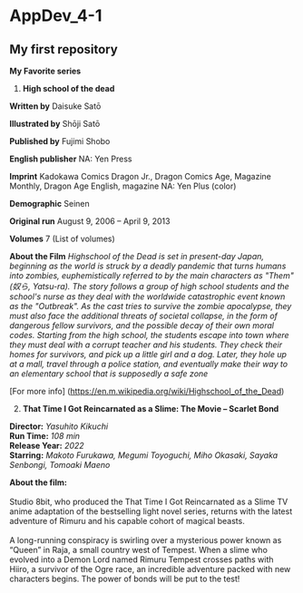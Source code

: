 # AppDev_4-1
## My first repository

**My Favorite series** 

1. **High school of the dead**

**Written by** Daisuke Satō

**Illustrated by** Shōji Satō

**Published by** Fujimi Shobo

**English publisher** NA: Yen Press

**Imprint** Kadokawa Comics Dragon Jr., Dragon Comics Age, Magazine Monthly, Dragon Age English, magazine NA: Yen Plus (color)

**Demographic** Seinen

**Original run** August 9, 2006 – April 9, 2013

**Volumes** 7 (List of volumes) 

**About the Film**
*Highschool of the Dead is set in present-day Japan, beginning as the world is struck by a deadly pandemic that turns humans into zombies, euphemistically referred to by the main characters as "Them" (奴ら, Yatsu-ra). The story follows a group of high school students and the school's nurse as they deal with the worldwide catastrophic event known as the "Outbreak". As the cast tries to survive the zombie apocalypse, they must also face the additional threats of societal collapse, in the form of dangerous fellow survivors, and the possible decay of their own moral codes. Starting from the high school, the students escape into town where they must deal with a corrupt teacher and his students. They check their homes for survivors, and pick up a little girl and a dog. Later, they hole up at a mall, travel through a police station, and eventually make their way to an elementary school that is supposedly a safe zone* 

[For more info] (https://en.m.wikipedia.org/wiki/Highschool_of_the_Dead) 

2. **That Time I Got Reincarnated as a Slime: The Movie – Scarlet Bond**

**Director:** *Yasuhito Kikuchi* <br>
  **Run Time:** *108 min* <br>
**Release Year:** *2022* <br>
 **Starring:** *Makoto Furukawa, Megumi Toyoguchi, Miho Okasaki, Sayaka Senbongi, Tomoaki Maeno* <br>

**About the film:**
<br><br>Studio 8bit, who produced the That Time I Got Reincarnated as a Slime TV anime adaptation of the bestselling light novel series, returns with the latest adventure of Rimuru and his capable cohort of magical beasts.
<br><br>
A long-running conspiracy is swirling over a mysterious power known as “Queen” in Raja, a small country west of Tempest. When a slime who evolved into a Demon Lord named Rimuru Tempest crosses paths with Hiiro, a survivor of the Ogre race, an incredible adventure packed with new characters begins. The power of bonds will be put to the test!


